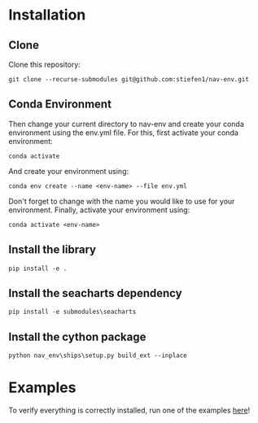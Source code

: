 # Installation
## Clone
Clone this repository:

```git clone --recurse-submodules git@github.com:stiefen1/nav-env.git```

## Conda Environment

Then change your current directory to nav-env and create your conda environment using the env.yml file. For this, first activate your conda environment:

```conda activate```

And create your environment using:

```conda env create --name <env-name> --file env.yml```

Don't forget to change <env-name> with the name you would like to use for your environment. Finally, activate your environment using:

```conda activate <env-name>```

## Install the library

```pip install -e .```

## Install the seacharts dependency

```pip install -e submodules\seacharts```

## Install the cython package

```python nav_env\ships\setup.py build_ext --inplace```

# Examples
To verify everything is correctly installed, run one of the examples [here](/examples/)!